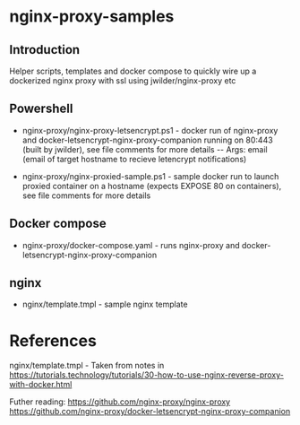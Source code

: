 # nginx-proxy-samples

## Introduction

Helper scripts, templates and docker compose to quickly wire up a dockerized nginx proxy with ssl using jwilder/nginx-proxy etc

## Powershell

- nginx-proxy/nginx-proxy-letsencrypt.ps1 - docker run of nginx-proxy and docker-letsencrypt-nginx-proxy-companion running on 80:443 (built by jwilder), see file comments for more details
  -- Args: email (email of target hostname to recieve letencrypt notifications)

- nginx-proxy/nginx-proxied-sample.ps1 - sample docker run to launch proxied container on a hostname (expects EXPOSE 80 on containers), see file comments for more details

## Docker compose

- nginx-proxy/docker-compose.yaml - runs nginx-proxy and docker-letsencrypt-nginx-proxy-companion

## nginx

- nginx/template.tmpl - sample nginx template

# References

nginx/template.tmpl -
Taken from notes in https://tutorials.technology/tutorials/30-how-to-use-nginx-reverse-proxy-with-docker.html

Futher reading:
https://github.com/nginx-proxy/nginx-proxy
https://github.com/nginx-proxy/docker-letsencrypt-nginx-proxy-companion
